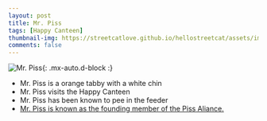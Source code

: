 ```yaml
---
layout: post
title: Mr. Piss
tags: [Happy Canteen]
thumbnail-img: https://streetcatlove.github.io/hellostreetcat/assets/img/mr_piss.png
comments: false
---
```


![Mr. Piss](https://streetcatlove.github.io/hellostreetcat/assets/img/mr_piss.png){: .mx-auto.d-block :}

* Mr. Piss is a orange tabby with a white chin
* Mr. Piss visits the Happy Canteen
* Mr. Piss has been known to pee in the feeder
* [Mr. Piss is known as the founding member of the Piss Aliance.](/hellostreetcat/piss_alliance)
